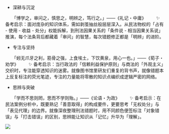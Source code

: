 - 深耕与沉淀

　　「博学之，审问之，慎思之，明辨之，笃行之。」——《礼记・中庸》
　　✨ 备考启示：面对庞杂的知识体系，需如剥茧抽丝般层层深入。从民法物权的「占有 - 使用 - 收益 - 处分」权能拆解，到刑法因果关系的「条件说 - 相当因果关系说」推演，每个法条背后都藏着「审问」的智慧，每次错题修正都是「明辨」的进阶。

- 专注与坚持

　　「蚓无爪牙之利，筋骨之强，上食埃土，下饮黄泉，用心一也。」——《荀子・劝学》
　　✨ 备考启示：当行政法的「信赖利益保护原则」与商法的「外观主义」交织时，专注能穿透知识的迷雾。就像图书馆里研友们重复的背书声，就像错题本上反复标注的荧光笔迹，专注的力量能将零散的知识点编织成逻辑严密的网络。

- 思辨与突破

　　「学而不思则罔，思而不学则殆。」——《论语・为政》
　　✨ 备考启示：在民法案例分析中，既要熟记「善意取得」的构成要件，更要思考「无权处分」与「表见代理」的边界。就像深夜整理刑法错题时，用不同颜色便签标注「对象错误」与「打击错误」的区别，思辨能让知识从「记忆」升华为「理解」。

<img src="https://cdn-ak.f.st-hatena.com/images/fotolife/f/fox6/20250524/20250524121514.jpg">
